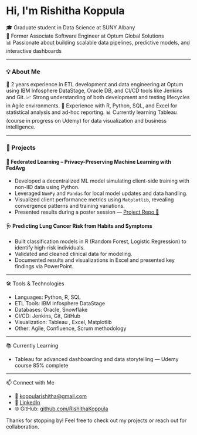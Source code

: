 #  Hi, I'm Rishitha Koppula

🎓 Graduate student in Data Science at SUNY Albany  
💼 Former Associate Software Engineer at Optum Global Solutions  
📊 Passionate about building scalable data pipelines, predictive models, and interactive dashboards  

---

### 💡 About Me

 🔁 2 years experience in ETL development and data engineering at Optum using IBM Infosphere DataStage, Oracle DB, and CI/CD tools like Jenkins and Git.
 📈 Strong understanding of both development and testing lifecycles in Agile environments.
 🧪 Experience with R, Python, SQL, and Excel for statistical analysis and ad-hoc reporting.
 📊 Currently learning Tableau (course in progress on Udemy) for data visualization and business intelligence.

---

### 🚀 Projects

#### 🧠 Federated Learning – Privacy-Preserving Machine Learning with FedAvg
- Developed a decentralized ML model simulating client-side training with non-IID data using Python.
- Leveraged `NumPy` and `Pandas` for local model updates and data handling.
- Visualized client performance metrics using `Matplotlib`, revealing convergence patterns and training variations.
- Presented results during a poster session — [Project Repo 🔗](https://github.com/RishithaKoppula/federated-learning)

#### 🩺 Predicting Lung Cancer Risk from Habits and Symptoms
- Built classification models in R (Random Forest, Logistic Regression) to identify high-risk individuals.
- Validated and cleaned clinical data for modeling.
- Documented results and visualizations in Excel and presented key findings via PowerPoint.

---

🛠 Tools & Technologies

- Languages: Python, R, SQL
- ETL Tools: IBM Infosphere DataStage
- Databases: Oracle, Snowflake
- CI/CD: Jenkins, Git, GitHub
- Visualization: Tableau , Excel, Matplotlib
- Other: Agile, Confluence, Scrum methodology

---

📚 Currently Learning
- Tableau for advanced dashboarding and data storytelling — Udemy course 85% complete

---

📫 Connect with Me

- 📧 koppularishitha@gmail.com
- 💼 [LinkedIn](https://www.linkedin.com/in/rishitha-koppula-87b7b7201)
- 🌐 GitHub: [github.com/RishithaKoppula](https://github.com/RishithaKoppula)


Thanks for stopping by! Feel free to check out my projects or reach out for collaboration.
